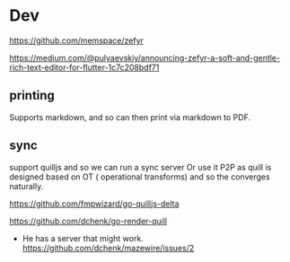 # Dev

https://github.com/memspace/zefyr

https://medium.com/@pulyaevskiy/announcing-zefyr-a-soft-and-gentle-rich-text-editor-for-flutter-1c7c208bdf71

## printing
Supports markdown, and so can then print via markdown to PDF.


## sync

support quilljs and so we can run a sync server Or use it P2P as quill is designed based on OT ( operational transforms) and so the converges naturally.

https://github.com/fmpwizard/go-quilljs-delta

https://github.com/dchenk/go-render-quill
- He has a server that might work. https://github.com/dchenk/mazewire/issues/2



